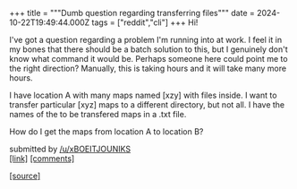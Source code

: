 +++
title = """Dumb question regarding transferring files"""
date = 2024-10-22T19:49:44.000Z
tags = ["reddit","cli"]
+++
Hi!

I've got a question regarding a problem I'm running into at work. I feel it in my bones that there should be a batch solution to this, but I genuinely don't know what command it would be. Perhaps someone here could point me to the right direction? Manually, this is taking hours and it will take many more hours.

I have location A with many maps named \[xzy\] with files inside. I want to transfer particular \[xyz\] maps to a different directory, but not all. I have the names of the to be transfered maps in a .txt file.

How do I get the maps from location A to location B?

submitted by [/u/xBOEITJOUNIKS](https://www.reddit.com/user/xBOEITJOUNIKS)  
[\[link\]](https://www.reddit.com/r/commandline/comments/1g9r92b/dumb_question_regarding_transferring_files/) [\[comments\]](https://www.reddit.com/r/commandline/comments/1g9r92b/dumb_question_regarding_transferring_files/)

[[source]](https://www.reddit.com/r/commandline/comments/1g9r92b/dumb_question_regarding_transferring_files/)

